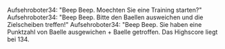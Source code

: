 Aufsehroboter34: "Beep Beep. Moechten Sie eine Training starten?"
Aufsehroboter34: "Beep Beep. Bitte den Baellen ausweichen und die Zielscheiben treffen!"
Aufsehroboter34: "Beep Beep. Sie haben eine Punktzahl von Baelle ausgewichen + Baelle getroffen. Das Highscore liegt bei 134.